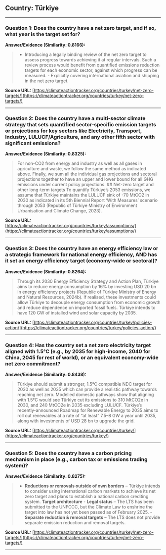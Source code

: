 ## Country: Türkiye

---
### Question 1: Does the country have a net zero target, and if so, what year is the target set for?

**Answer/Evidence (Similarity: 0.8166):**
> - Introducing a legally binding review of the net zero target to assess progress towards achieving it at regular intervals. Such a review process would benefit from quantified emissions reduction targets for each economic sector, against which progress can be measured. - Explicitly covering international aviation and shipping in the net zero target.

**Source URL:** [https://climateactiontracker.org/countries/turkey/net-zero-targets/](https://climateactiontracker.org/countries/turkey/net-zero-targets/)

---
### Question 2: Does the country have a multi-sector climate strategy that sets quantified sector-specific emission targets or projections for key sectors like Electricity, Transport, Industry, LULUCF/Agriculture, and any other fifth sector with significant emissions?

**Answer/Evidence (Similarity: 0.8325):**
> For non-CO2 from energy and industry as well as all gases in agriculture and waste, we follow the same method as indicated above. Finally, we sum all the individual gas projections and sectoral projections together to have an upper and lower bound for all GHG emissions under current policy projections. ## Net-zero target and other long-term targets   To quantify Türkiye’s 2053 emissions, we assume that Türkiye maintains the LULUCF sink of -70 MtCO2 in 2030 as indicated in its 5th Biennial Report ‘With Measures’ scenario through 2053 (Republic of Türkiye Ministry of Environment Urbanisation and Climate Change, 2023).

**Source URL:** [https://climateactiontracker.org/countries/turkey/assumptions/](https://climateactiontracker.org/countries/turkey/assumptions/)

---
### Question 3: Does the country have an energy efficiency law or a strategic framework for national energy efficiency, AND has it set an energy efficiency target (economy-wide or sectoral)?

**Answer/Evidence (Similarity: 0.8264):**
> Through its 2030 Energy Efficiency Strategy and Action Plan, Türkiye aims to reduce energy consumption by 16% by investing USD 20 bn in energy efficiency projects (Republic of Türkiye Ministry of Energy and Natural Resources, 2024b). If realised, these investments could allow Türkiye to decouple energy consumption from economic growth and reduce dependence on imported fossil fuels. Türkiye intends to have 120 GW of installed wind and solar capacity by 2035.

**Source URL:** [https://climateactiontracker.org/countries/turkey/policies-action/](https://climateactiontracker.org/countries/turkey/policies-action/)

---
### Question 4: Has the country set a net zero electricity target aligned with 1.5°C (e.g., by 2035 for high-income, 2040 for China, 2045 for rest of world), or an equivalent economy-wide net zero commitment?

**Answer/Evidence (Similarity: 0.8438):**
> Türkiye should submit a stronger, 1.5°C compatible NDC target for 2030 as well as 2035 which can provide a realistic pathway towards reaching net zero. Modelled domestic pathways show that aligning with 1.5°C would see Türkiye cut its emissions to 310 MtCO2e in 2030, and 240 MtCO2e in 2035 excluding LULUCF. Türkiye’s recently-announced Roadmap for Renewable Energy to 2035 aims to roll out renewables at a rate of “at least” 7.5–8 GW a year until 2035, along with investments of USD 28 bn to upgrade the grid.

**Source URL:** [https://climateactiontracker.org/countries/turkey/](https://climateactiontracker.org/countries/turkey/)

---
### Question 5: Does the country have a carbon pricing mechanism in place (e.g., carbon tax or emissions trading system)?

**Answer/Evidence (Similarity: 0.8275):**
> - **Reductions or removals outside of own borders** – Türkiye intends to consider using international carbon markets to achieve its net zero target and plans to establish a national carbon crediting system. **Target architecture**   - **Legal status** – The LTS has been submitted to the UNFCCC, but the Climate Law to enshrine the target into law has not yet been passed as of February 2025. - **Separate reduction & removal targets** – The LTS does not provide separate emission reduction and removal targets.

**Source URL:** [https://climateactiontracker.org/countries/turkey/net-zero-targets/](https://climateactiontracker.org/countries/turkey/net-zero-targets/)

---
